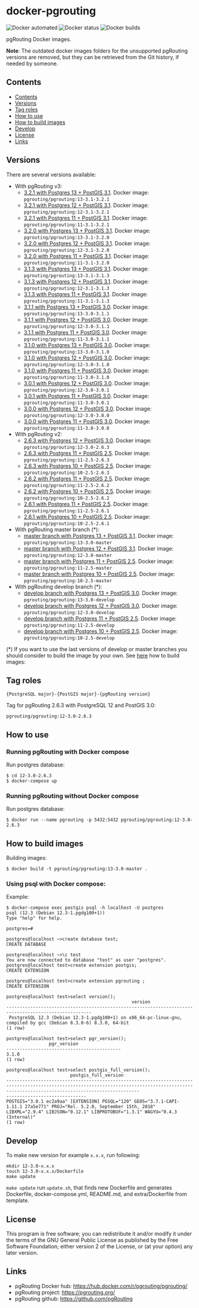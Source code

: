 # docker-pgrouting

![Docker automated](https://img.shields.io/docker/cloud/automated/pgrouting/pgrouting)
![Docker status](https://img.shields.io/docker/cloud/build/pgrouting/pgrouting)
![Docker builds](https://img.shields.io/docker/pulls/pgrouting/pgrouting)


pgRouting Docker images.

**Note**: The outdated docker images folders for the unsupported pgRouting versions are removed, but they can be retrieved from the Git history, if needed by someone.

## Contents
- [Contents](#contents)
- [Versions](#versions)
- [Tag roles](#tag-roles)
- [How to use](#how-to-use)
- [How to build images](#how-to-build-images)
- [Develop](#develop)
- [License](#license)
- [Links](#links)

## Versions

There are several versions available:

- With pgRouting v3:
  - [3.2.1 with Postgres 13 + PostGIS 3.1](13-3.1-3.2.1/). Docker image: `pgrouting/pgrouting:13-3.1-3.2.1`
  - [3.2.1 with Postgres 12 + PostGIS 3.1](12-3.1-3.2.1/). Docker image: `pgrouting/pgrouting:12-3.1-3.2.1`
  - [3.2.1 with Postgres 11 + PostGIS 3.1](11-3.1-3.2.1/). Docker image: `pgrouting/pgrouting:11-3.1-3.2.1`
  - [3.2.0 with Postgres 13 + PostGIS 3.1](13-3.1-3.2.0/). Docker image: `pgrouting/pgrouting:13-3.1-3.2.0`
  - [3.2.0 with Postgres 12 + PostGIS 3.1](12-3.1-3.2.0/). Docker image: `pgrouting/pgrouting:12-3.1-3.2.0`
  - [3.2.0 with Postgres 11 + PostGIS 3.1](11-3.1-3.2.0/). Docker image: `pgrouting/pgrouting:11-3.1-3.2.0`
  - [3.1.3 with Postgres 13 + PostGIS 3.1](13-3.1-3.1.3/). Docker image: `pgrouting/pgrouting:13-3.1-3.1.3`
  - [3.1.3 with Postgres 12 + PostGIS 3.1](12-3.1-3.1.3/). Docker image: `pgrouting/pgrouting:12-3.1-3.1.3`
  - [3.1.3 with Postgres 11 + PostGIS 3.1](11-3.1-3.1.3/). Docker image: `pgrouting/pgrouting:11-3.1-3.1.3`
  - [3.1.1 with Postgres 13 + PostGIS 3.0](13-3.0-3.1.1/). Docker image: `pgrouting/pgrouting:13-3.0-3.1.1`
  - [3.1.1 with Postgres 12 + PostGIS 3.0](12-3.0-3.1.1/). Docker image: `pgrouting/pgrouting:12-3.0-3.1.1`
  - [3.1.1 with Postgres 11 + PostGIS 3.0](11-3.0-3.1.1/). Docker image: `pgrouting/pgrouting:11-3.0-3.1.1`
  - [3.1.0 with Postgres 13 + PostGIS 3.0](13-3.0-3.1.0/). Docker image: `pgrouting/pgrouting:13-3.0-3.1.0`
  - [3.1.0 with Postgres 12 + PostGIS 3.0](12-3.0-3.1.0/). Docker image: `pgrouting/pgrouting:12-3.0-3.1.0`
  - [3.1.0 with Postgres 11 + PostGIS 3.0](11-3.0-3.1.0/). Docker image: `pgrouting/pgrouting:11-3.0-3.1.0`
  - [3.0.1 with Postgres 12 + PostGIS 3.0](12-3.0-3.0.1/). Docker image: `pgrouting/pgrouting:12-3.0-3.0.1`
  - [3.0.1 with Postgres 11 + PostGIS 3.0](11-3.0-3.0.1/). Docker image: `pgrouting/pgrouting:11-3.0-3.0.1`
  - [3.0.0 with Postgres 12 + PostGIS 3.0](12-3.0-3.0.0/). Docker image: `pgrouting/pgrouting:12-3.0-3.0.0`
  - [3.0.0 with Postgres 11 + PostGIS 3.0](11-3.0-3.0.0/). Docker image: `pgrouting/pgrouting:11-3.0-3.0.0`
- With pgRouting v2:
  - [2.6.3 with Postgres 12 + PostGIS 3.0](12-3.0-2.6.3/). Docker image: `pgrouting/pgrouting:12-3.0-2.6.3`
  - [2.6.3 with Postgres 11 + PostGIS 2.5](11-2.5-2.6.3/). Docker image: `pgrouting/pgrouting:11-2.5-2.6.3`
  - [2.6.3 with Postgres 10 + PostGIS 2.5](10-2.5-2.6.3/). Docker image: `pgrouting/pgrouting:10-2.5-2.6.3`
  - [2.6.2 with Postgres 11 + PostGIS 2.5](11-2.5-2.6.2/). Docker image: `pgrouting/pgrouting:11-2.5-2.6.2`
  - [2.6.2 with Postgres 10 + PostGIS 2.5](10-2.5-2.6.2/). Docker image: `pgrouting/pgrouting:10-2.5-2.6.2`
  - [2.6.1 with Postgres 11 + PostGIS 2.5](11-2.5-2.6.1/). Docker image: `pgrouting/pgrouting:11-2.5-2.6.1`
  - [2.6.1 with Postgres 10 + PostGIS 2.5](10-2.5-2.6.1/). Docker image: `pgrouting/pgrouting:10-2.5-2.6.1`
- With pgRouting master branch (*):
  - [master branch with Postgres 13 + PostGIS 3.1](13-3.0-develop/). Docker image: `pgrouting/pgrouting:13-3.0-master`
  - [master branch with Postgres 12 + PostGIS 3.1](12-3.0-develop/). Docker image: `pgrouting/pgrouting:12-3.0-master`
  - [master branch with Postgres 11 + PostGIS 2.5](11-2.5-develop/). Docker image: `pgrouting/pgrouting:11-2.5-master`
  - [master branch with Postgres 10 + PostGIS 2.5](10-2.5-develop/). Docker image: `pgrouting/pgrouting:10-2.5-master`
- With pgRouting develop branch (*):
  - [develop branch with Postgres 13 + PostGIS 3.0](13-3.0-develop/). Docker image: `pgrouting/pgrouting:13-3.0-develop`
  - [develop branch with Postgres 12 + PostGIS 3.0](12-3.0-develop/). Docker image: `pgrouting/pgrouting:12-3.0-develop`
  - [develop branch with Postgres 11 + PostGIS 2.5](11-2.5-develop/). Docker image: `pgrouting/pgrouting:11-2.5-develop`
  - [develop branch with Postgres 10 + PostGIS 2.5](10-2.5-develop/). Docker image: `pgrouting/pgrouting:10-2.5-develop`

(*) If you want to use the last versions of develop or master branches you should consider to build the image by your own. See [here](#how-to-build-images) how to build images:

## Tag roles

`{PostgreSQL major}-{PostGIS major}-{pgRouting version}`

Tag for pgRouting 2.6.3 with PostgreSQL 12 and PostGIS 3.0:

`pgrouting/pgrouting:12-3.0-2.6.3`

## How to use

### Running pgRouting with Docker compose

Run postgres database:
```
$ cd 12-3.0-2.6.3
$ docker-compose up
```

### Running pgRouting without Docker compose

Run postgres database:
```
$ docker run --name pgrouting -p 5432:5432 pgrouting/pgrouting:12-3.0-2.6.3
```

## How to build images

Building images:
```
$ docker build -t pgrouting/pgrouting:13-3.0-master .
```


### Using psql with Docker compose:

Example:

```
$ docker-compose exec postgis psql -h localhost -U postgres
psql (12.3 (Debian 12.3-1.pgdg100+1))
Type "help" for help.

postgres=#

postgres@localhost ~>create database test;
CREATE DATABASE

postgres@localhost ~>\c test
You are now connected to database "test" as user "postgres".
postgres@localhost test>create extension postgis;                                          
CREATE EXTENSION

postgres@localhost test>create extension pgrouting ;
CREATE EXTENSION

postgres@localhost test>select version();
                                               version                                                
------------------------------------------------------------------------------------------------------
 PostgreSQL 12.3 (Debian 12.3-1.pgdg100+1) on x86_64-pc-linux-gnu, compiled by gcc (Debian 8.3.0-6) 8.3.0, 64-bit
(1 row)

postgres@localhost test>select pgr_version();
                pgr_version                
-------------------------------------------
3.1.0
(1 row)

postgres@localhost test>select postgis_full_version();
                        postgis_full_version                                                                      
----------------------------------------------------------------------------------------------------------------------------------------------------------------------------------------------
------------------------------
POSTGIS="3.0.1 ec2a9aa" [EXTENSION] PGSQL="120" GEOS="3.7.1-CAPI-1.11.1 27a5e771" PROJ="Rel. 5.2.0, September 15th, 2018" LIBXML="2.9.4" LIBJSON="0.12.1" LIBPROTOBUF="1.3.1" WAGYU="0.4.3 (Internal)"
(1 row)
```

## Develop

To make new version for example `x.x.x`, run following:

```
mkdir 12-3.0-x.x.x
touch 12-3.0-x.x.x/Dockerfile
make update
```

`make update` run `update.sh`, that finds new Dockerfile and generates Dockerfile, docker-compose.yml, README.md, and extra/Dockerfile from template.

## License

This program is free software; you can redistribute it and/or modify it under the terms of the GNU General Public License as published by the Free Software Foundation; either version 2 of the License, or (at your option) any later version.

## Links

- pgRouting Docker hub: https://hub.docker.com/r/pgrouting/pgrouting/
- pgRouting project: https://pgrouting.org/
- pgRouting github: https://github.com/pgRouting
